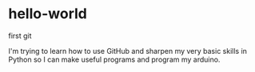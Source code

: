 # hello-world
first git

I'm trying to learn how to use GitHub and sharpen my very basic skills in Python so I can make useful programs and program my arduino.

